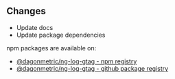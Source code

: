 ## Changes

* Update docs
* Update package dependencies

npm packages are available on:

* [@dagonmetric/ng-log-gtag - npm registry](https://www.npmjs.com/package/@dagonmetric/ng-log-gtag)
* [@dagonmetric/ng-log-gtag - github package registry](https://github.com/DagonMetric/ng-log-gtag/packages)
